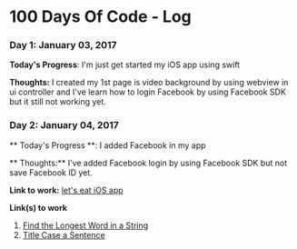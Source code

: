 # 100 Days Of Code - Log

### Day 1: January 03, 2017
<!-- ##### (delete me or comment me out) -->

**Today's Progress**: I'm just get started my iOS app using swift

**Thoughts:** I created my 1st page is video background by using webview in ui controller and I've learn how to login Facebook by using Facebook SDK but it still not working yet.


### Day 2: January 04, 2017

** Today's Progress **: I added Facebook in my app

** Thoughts:** I've added Facebook login by using Facebook SDK but not save Facebook ID yet.

**Link to work:** [let's eat iOS app](http://github.com/bossbossk20/lets-eat)

**Link(s) to work**
1. [Find the Longest Word in a String](https://www.freecodecamp.com/challenges/find-the-longest-word-in-a-string)
2. [Title Case a Sentence](https://www.freecodecamp.com/challenges/title-case-a-sentence)
